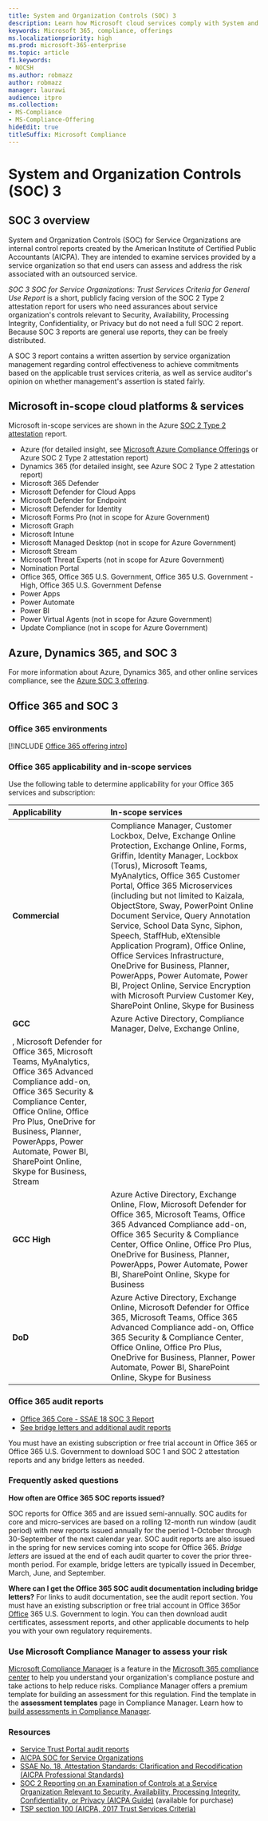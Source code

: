 ```yaml
---
title: System and Organization Controls (SOC) 3
description: Learn how Microsoft cloud services comply with System and Organization Controls (SOC) 3 standards for operational security.
keywords: Microsoft 365, compliance, offerings
ms.localizationpriority: high
ms.prod: microsoft-365-enterprise
ms.topic: article
f1.keywords:
- NOCSH
ms.author: robmazz
author: robmazz
manager: laurawi
audience: itpro
ms.collection:
- MS-Compliance
- MS-Compliance-Offering
hideEdit: true
titleSuffix: Microsoft Compliance
---
```


# System and Organization Controls (SOC) 3

## SOC 3 overview

System and Organization Controls (SOC) for Service Organizations are internal control reports created by the American Institute of Certified Public Accountants (AICPA). They are intended to examine services provided by a service organization so that end users can assess and address the risk associated with an outsourced service.

*SOC 3 SOC for Service Organizations: Trust Services Criteria for General Use Report* is a short, publicly facing version of the SOC 2 Type 2 attestation report for users who need assurances about service organization's controls relevant to Security, Availability, Processing Integrity, Confidentiality, or Privacy but do not need a full SOC 2 report. Because SOC 3 reports are general use reports, they can be freely distributed.

A SOC 3 report contains a written assertion by service organization management regarding control effectiveness to achieve commitments based on the applicable trust services criteria, as well as service auditor's opinion on whether management's assertion is stated fairly.

## Microsoft in-scope cloud platforms & services

Microsoft in-scope services are shown in the Azure [SOC 2 Type 2 attestation](offering-soc-2.md) report.

- Azure (for detailed insight, see [Microsoft Azure Compliance Offerings](https://azure.microsoft.com/resources/microsoft-azure-compliance-offerings/) or Azure SOC 2 Type 2 attestation report)
- Dynamics 365 (for detailed insight, see Azure SOC 2 Type 2 attestation report)
- Microsoft 365 Defender
- Microsoft Defender for Cloud Apps
- Microsoft Defender for Endpoint
- Microsoft Defender for Identity
- Microsoft Forms Pro (not in scope for Azure Government)
- Microsoft Graph
- Microsoft Intune
- Microsoft Managed Desktop (not in scope for Azure Government)
- Microsoft Stream
- Microsoft Threat Experts (not in scope for Azure Government)
- Nomination Portal
- Office 365, Office 365 U.S. Government, Office 365 U.S. Government - High, Office 365 U.S. Government Defense
- Power Apps
- Power Automate
- Power BI
- Power Virtual Agents (not in scope for Azure Government)
- Update Compliance (not in scope for Azure Government)

## Azure, Dynamics 365, and SOC 3

For more information about Azure, Dynamics 365, and other online services compliance, see the [Azure SOC 3 offering](/azure/compliance/offerings/offering-soc-3).

## Office 365 and SOC 3

### Office 365 environments

[!INCLUDE [Office 365 offering intro](../includes/o365-offering-introduction.md)]

### Office 365 applicability and in-scope services

Use the following table to determine applicability for your Office 365 services and subscription:

| **Applicability** | **In-scope services** |
|:------------------|:----------------------|
| **Commercial** | Compliance Manager, Customer Lockbox, Delve, Exchange Online Protection, Exchange Online, Forms, Griffin, Identity Manager, Lockbox (Torus), Microsoft Teams, MyAnalytics, Office 365 Customer Portal, Office 365 Microservices (including but not limited to Kaizala, ObjectStore, Sway, PowerPoint Online Document Service, Query Annotation Service, School Data Sync, Siphon, Speech, StaffHub, eXtensible Application Program), Office Online, Office Services Infrastructure, OneDrive for Business, Planner, PowerApps, Power Automate, Power BI, Project Online, Service Encryption with Microsoft Purview Customer Key, SharePoint Online, Skype for Business |
| **GCC** | Azure Active Directory, Compliance Manager, Delve, Exchange Online, 
, Microsoft Defender for Office 365, Microsoft Teams, MyAnalytics, Office 365 Advanced Compliance add-on, Office 365 Security & Compliance Center, Office Online, Office Pro Plus, OneDrive for Business, Planner, PowerApps, Power Automate, Power BI, SharePoint Online, Skype for Business, Stream |
| **GCC High** | Azure Active Directory, Exchange Online, Flow, Microsoft Defender for Office 365, Microsoft Teams, Office 365 Advanced Compliance add-on, Office 365 Security & Compliance Center, Office Online, Office Pro Plus, OneDrive for Business, Planner, PowerApps, Power Automate, Power BI, SharePoint Online, Skype for Business |
| **DoD** | Azure Active Directory, Exchange Online, Microsoft Defender for Office 365, Microsoft Teams, Office 365 Advanced Compliance add-on, Office 365 Security & Compliance Center, Office Online, Office Pro Plus, OneDrive for Business, Planner, Power Automate, Power BI, SharePoint Online, Skype for Business |

### Office 365 audit reports

- [Office 365 Core - SSAE 18 SOC 3 Report](https://aka.ms/o365SOC-3)
- [See bridge letters and additional audit reports](https://aka.ms/auditreports)

You must have an existing subscription or free trial account in Office 365 or Office 365 U.S. Government to download SOC 1 and SOC 2 attestation reports and any bridge letters as needed.

### Frequently asked questions

**How often are Office 365 SOC reports issued?**

SOC reports for Office 365 and are issued semi-annually. SOC audits for core and micro-services are based on a rolling 12-month run window (audit period) with new reports issued annually for the period 1-October through 30-September of the next calendar year. SOC audit reports are also issued in the spring for new services coming into scope for Office 365. *Bridge letters* are issued at the end of each audit quarter to cover the prior three-month period. For example, bridge letters are typically issued in December, March, June, and September.

**Where can I get the Office 365 SOC audit documentation including bridge letters?** For links to audit documentation, see the audit report section. You must have an existing subscription or free trial account in Office 365or [Office](https://azure.microsoft.com/global-infrastructure/government/request/) 365 U.S. Government to login. You can then download audit certificates, assessment reports, and other applicable documents to help you with your own regulatory requirements.

### Use Microsoft Compliance Manager to assess your risk

[Microsoft Compliance Manager](/microsoft-365/compliance/compliance-manager) is a feature in the [Microsoft 365 compliance center](/microsoft-365/compliance/microsoft-365-compliance-center) to help you understand your organization's compliance posture and take actions to help reduce risks. Compliance Manager offers a premium template for building an assessment for this regulation. Find the template in the **assessment templates** page in Compliance Manager. Learn how to [build assessments in Compliance Manager](/microsoft-365/compliance/compliance-manager-assessments).

### Resources

- [Service Trust Portal audit reports](https://servicetrust.microsoft.com/ViewPage/MSComplianceGuideV3)
- [AICPA SOC for Service Organizations](https://www.aicpa.org/interestareas/frc/assuranceadvisoryservices/socforserviceorganizations.html)
- [SSAE No. 18, Attestation Standards: Clarification and Recodification (AICPA Professional Standards)](https://www.aicpa.org/Research/Standards/AuditAttest/DownloadableDocuments/SSAE_No_18.pdf)
- [SOC 2 Reporting on an Examination of Controls at a Service Organization Relevant to Security, Availability, Processing Integrity, Confidentiality, or Privacy (AICPA Guide)](https://future.aicpa.org/cpe-learning/publication/soc-2-reporting-on-an-examination-of-controls-at-a-service-organization-relevant-to-security-availability-processing-integrity-confidentiality-or-privacy-OPL) (available for purchase)
- [TSP section 100 (AICPA, 2017 Trust Services Criteria)](https://www.aicpa.org/content/dam/aicpa/interestareas/frc/assuranceadvisoryservices/downloadabledocuments/trust-services-criteria.pdf)
